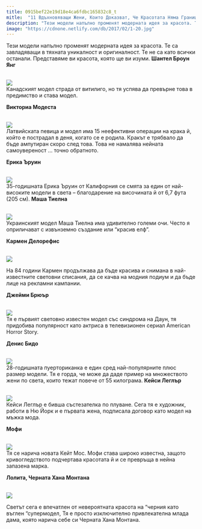 ```yaml
---
title: 0915bef22e19d18e4ca6fdbc165832c8_t
mitle:  "11 Вдъхновяващи Жени, Които Доказват, Че Красотата Няма Граници!"
description: "Тези модели напълно променят модерната идея за красота. Те са завладяващи в тяхната уникалност и оригиналност. Те не са като всички останали. Представяме ви красот�"
image: "https://cdnone.netlify.com/db/2017/02/1-20.jpg"
---
```


 <p>Тези модели напълно променят модерната идея за красота. Те са завладяващи в тяхната уникалност и оригиналност. Те не са като всички останали. Представяме ви красота, която ще ви изуми. <strong>Шантел Броун Янг</strong></p>      <p> <br/><img src="https://cdnone.netlify.com/db/2017/02/1-20.jpg"/><br/> Канадският модел страда от витилиго, но тя успява да превърне това в предимство и става модел.</p> <p> <strong>Викториа Модеста</strong></p> <p> <br/><img src="https://cdnone.netlify.com/db/2017/02/2-22.jpg"/><br/> Латвийската певица и модел има 15 неефективни операции на крака й, който е пострадал в деня, когато се е родила. Кракът е трябвало да бъде ампутиран скоро след това. Това не намалява нейната самоувереност … точно обратното.</p>      <p> <strong>Ерика Ъруин</strong></p> <p> <br/><img src="https://cdnone.netlify.com/db/2017/02/3-21.jpg"/><br/> 35-годишната Ерика Ъруин от Калифорния се смята за един от най-високите модели в света – благодарение на височината й от 6,7 фута (205 см). <strong>Маша Тиелна</strong></p> <p> <br/><img src="https://cdnone.netlify.com/db/2017/02/4-22.jpg"/><br/> Украинският модел Маша Тиелна има удивително големи очи. Често я оприличават с извънземно създание или “красив елф”.</p>  <p><strong>Кармен Делорефис</strong></p>      <p> <br/><img src="https://cdnone.netlify.com/db/2017/02/5-21.jpg"/><br/></p> <p>На 84 години Кармен продължава да бъде красива и снимана в най-известните световни списания, да се качва на модния подиум и да бъде лице на рекламни кампании.</p> <p><strong>Джейми Брюър</strong></p> <p> <br/><img src="https://cdnone.netlify.com/db/2017/02/6-20.jpg"/><br/> Тя е първият световно известен модел със синдрома на Даун, тя придобива популярност като актриса в телевизионен сериал American Horror Story.</p> <p> <strong>Денис Бидо</strong></p> <p> <br/><img src="https://cdnone.netlify.com/db/2017/02/7-21.jpg"/><br/> 28-годишната пуерториканка е един сред най-популярните плюс размер модели. Тя е горда, че може да даде пример на множеството жени по света, които тежат повече от 55 килограма. <strong>Кейси Леглър</strong></p>      <p> <br/><img src="https://cdnone.netlify.com/db/2017/02/8-19.jpg"/><br/> Кейси Леглър е бивша състезателка по плуване. Сега тя е художник, работи в Ню Йорк и е първата жена, подписала договор като модел на мъжка мода.</p> <p> <strong>Мофи</strong></p> <p> <br/><img src="https://cdnone.netlify.com/db/2017/02/9-19.jpg"/><br/> Тя се нарича новата Кейт Мос. Мофи става широко известна, защото кривогледството подчертава красотата й и се превръща в нейна запазена марка.</p> <p> <strong>Лолита, Черната Хана Монтана</strong></p>      <p> <br/><img src="https://cdnone.netlify.com/db/2017/02/11-2.png"/></p> <p>Светът сега е впечатлен от невероятната красота на “черния като въглен “супермодел, Тя е просто изключително привлекателна млада дама, която нарича себе си Черната Хана Монтана.</p>       
